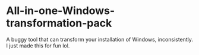 # All-in-one-Windows-transformation-pack
A buggy tool that can transform your installation of Windows, inconsistently. I just made this for fun lol.
